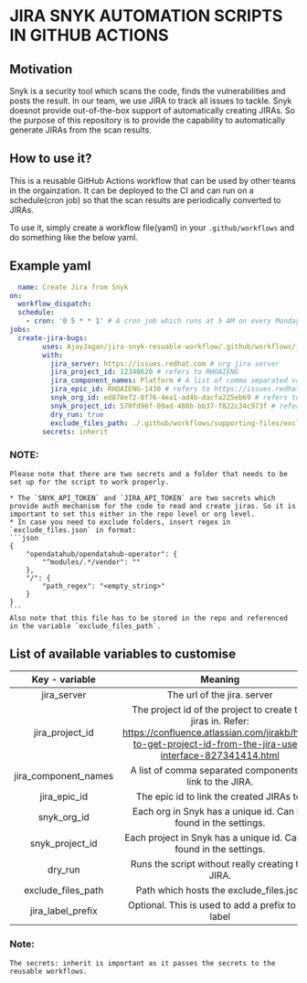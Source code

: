 # JIRA SNYK AUTOMATION SCRIPTS IN GITHUB ACTIONS

## Motivation
Snyk is a security tool which scans the code, finds the vulnerabilities and posts the result. In our team, we use JIRA to track all issues to tackle. Snyk doesnot provide out-of-the-box support of automatically creating JIRAs. So the purpose of this repository is to provide the capability to automatically generate JIRAs from the scan results.
## How to use it?
This is a reusable GitHub Actions workflow that can be used by other teams in the orgainzation. It can be deployed to the CI and can run on a schedule(cron job) so that the scan results are periodically converted to JIRAs.

To use it, simply create a workflow file(yaml) in your `.github/workflows` and do something like the below yaml.

## Example yaml
```yaml
  name: Create Jira from Snyk
on:
  workflow_dispatch:
  schedule:
    - cron: '0 5 * * 1' # A cron job which runs at 5 AM on every Monday.
jobs:
  create-jira-bugs:
        uses: AjayJagan/jira-snyk-resuable-workflow/.github/workflows/jira-snyk.yaml@main
        with:
          jira_server: https://issues.redhat.com # org jira server
          jira_project_id: 12340620 # refers to RHOAIENG
          jira_component_names: Platform # A list of comma separated values. Eg. Platform,Dashboard
          jira_epic_id: RHOAIENG-1430 # refers to https://issues.redhat.com/browse/RHOAIENG-1430(This has to be periodically changed)
          snyk_org_id: ed870ef2-8f76-4ea1-ad4b-dacfa225eb69 # refers to the RHOAI org in Snyk
          snyk_project_id: 570fd96f-09ad-488b-bb37-f822c34c973f # refers to the red-hat-data-services/rhods-operator
          dry_run: true
          exclude_files_path: ./.github/workflows/supporting-files/exclude_files.json
        secrets: inherit
```
### NOTE:
    Please note that there are two secrets and a folder that needs to be set up for the script to work properly.

    * The `SNYK_API_TOKEN` and `JIRA_API_TOKEN` are two secrets which provide auth mechanism for the code to read and create jiras. So it is important to set this either in the repo level or org level.
    * In case you need to exclude folders, insert regex in `exclude_files.json` in format:
    ```json
    {
        "opendatahub/opendatahub-operator": {
            "^modules/.*/vendor": ""
        },
        "/": {
            "path_regex": "<empty_string>"
        }
    }
    ```
    Also note that this file has to be stored in the repo and referenced in the variable `exclude_files_path`.

## List of available variables to customise

| Key - variable                | Meaning
| :----------------: | :------: 
| jira_server        |  The url of the jira. server   | 
| jira_project_id          |   The project id of the project to create the jiras in. Refer: https://confluence.atlassian.com/jirakb/how-to-get-project-id-from-the-jira-user-interface-827341414.html   | 
| jira_component_names    |  A list of comma separated components to link to the JIRA.   | 
| jira_epic_id |  The epic id to link the created JIRAs to.   |
| snyk_org_id |  Each org in Snyk has a unique id. Can be found in the settings.   |
| snyk_project_id |  Each project in Snyk has a unique id. Can be found in the settings.   |
| dry_run |  Runs the script without really creating the JIRA.   |
| exclude_files_path |  Path which hosts the exclude_files.json   |
| jira_label_prefix |  Optional. This is used to add a prefix to the label   |

### Note:
    The secrets: inherit is important as it passes the secrets to the reusable workflows.
  
